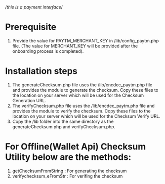 /*this is a payment interface*/

# Prerequisite
 1. Provide the value for PAYTM_MERCHANT_KEY in /lib/config_paytm.php file. (The value for MERCHANT_KEY will be provided after the onboarding process is completed).
 
# Installation steps
 1. The generateChecksum.php file uses the /lib/encdec_paytm.php file and provides the module to generate the checksum. Copy these files to the location on your server which will be used for the Checksum Generation URL.
 2. The verifyChecksum.php file uses the /lib/encdec_paytm.php file and provides the module to verify the checksum. Copy these files to the location on your server which will be used for the Checksum Verify URL.
 3. Copy the /lib folder into the same directory as the generateChecksum.php and verifyChecksum.php.

# For Offline(Wallet Api) Checksum Utility below are the methods:
  1. getChecksumFromString : For generating the checksum
  2. verifychecksum_eFromStr : For verifing the checksum
